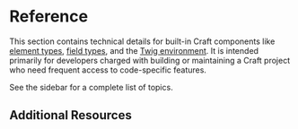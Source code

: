 # Reference

This section contains technical details for built-in Craft components like [element types](element-types/), [field types](field-types/), and the [Twig environment](twig/). It is intended primarily for developers charged with building or maintaining a Craft project who need frequent access to code-specific features.

See the sidebar for a complete list of topics.

## Additional Resources

<See url="https://docs.craftcms.com/craft/v4" label="Class Reference" description="View comprehensive class reference documentation generated from Craft’s source code." />

<See url="https://github.com/craftcms/cms" label="Craft CMS Source" description="Browse Craft’s source code on GitHub." />
